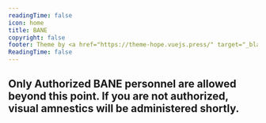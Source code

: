 ```yaml
---
readingTime: false
icon: home
title: BANE
copyright: false
footer: Theme by <a href="https://theme-hope.vuejs.press/" target="_blank">VuePress Theme Hope</a> | MIT Licensed, Copyright © 2019-present Mr.Hope
ReadingTime: false
---
```


## Only Authorized BANE personnel are allowed beyond this point. If you are not authorized, visual amnestics will be administered shortly.
